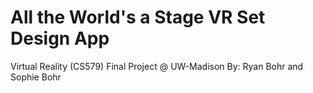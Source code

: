 # All the World's a Stage VR Set Design App
 Virtual Reality (CS579) Final Project @ UW-Madison
 By: Ryan Bohr and Sophie Bohr
